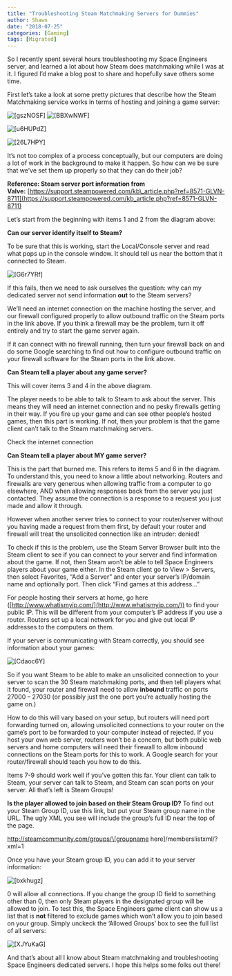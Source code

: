 ```yaml
---
title: "Troubleshooting Steam Matchmaking Servers for Dummies"
author: Shawn
date: "2018-07-25"
categories: [Gaming]
tags: [Migrated]
---
```


So I recently spent several hours troubleshooting my Space Engineers server, and learned a lot about how Steam does matchmaking while I was at it. I figured I’d make a blog post to share and hopefully save others some time.

First let’s take a look at some pretty pictures that describe how the Steam Matchmaking service works in terms of hosting and joining a game server:

![[gszNOSF]](images/gszNOSF.jpg) ![[BBXwNWF]](images/BBXwNWF.jpg)

![[u6HUPdZ]](images/u6HUPdZ.jpg)

![[26L7HPY]](images/26L7HPY.jpg)

It’s not too complex of a process conceptually, but our computers are doing a lot of work in the background to make it happen. So how can we be sure that we’ve set them up properly so that they can do their job?

**Reference: Steam server port information from Valve:** [https://support.steampowered.com/kb\_article.php?ref=8571-GLVN-8711](https://support.steampowered.com/kb_article.php?ref=8571-GLVN-8711)

Let’s start from the beginning with items 1 and 2 from the diagram above:

**Can our server identify itself to Steam?**

To be sure that this is working, start the Local/Console server and read what pops up in the console window. It should tell us near the bottom that it connected to Steam.

![[G6r7YRf]](images/G6r7YRf.jpg)

If this fails, then we need to ask ourselves the question: why can my dedicated server not send information **out** to the Steam servers?

We’ll need an internet connection on the machine hosting the server, and our firewall configured properly to allow outbound traffic on the Steam ports in the link above. If you think a firewall may be the problem, turn it off entirely and try to start the game server again.

If it can connect with no firewall running, then turn your firewall back on and do some Google searching to find out how to configure outbound traffic on your firewall software for the Steam ports in the link above.

**Can Steam tell a player about any game server?**

This will cover items 3 and 4 in the above diagram.

The player needs to be able to talk to Steam to ask about the server. This means they will need an internet connection and no pesky firewalls getting in their way. If you fire up your game and can see other people’s hosted games, then this part is working. If not, then your problem is that the game client can’t talk to the Steam matchmaking servers.

Check the internet connection

**Can Steam tell a player about MY game** **server?**

This is the part that burned me. This refers to items 5 and 6 in the diagram. To understand this, you need to know a little about networking. Routers and firewalls are very generous when allowing traffic from a computer to go elsewhere, AND when allowing responses back from the server you just contacted. They assume the connection is a response to a request you just made and allow it through.

However when another server tries to connect to your router/server without you having made a request from them first, by default your router and firewall will treat the unsolicited connection like an intruder: denied!

To check if this is the problem, use the Steam Server Browser built into the Steam client to see if you can connect to your server and find information about the game. If not, then Steam won’t be able to tell Space Engineers players about your game either. In the Steam client go to View > Servers, then select Favorites, “Add a Server” and enter your server’s IP/domain name and optionally port. Then click “Find games at this address…”

For people hosting their servers at home, go here ([http://www.whatismyip.com/](http://www.whatismyip.com/)) to find your public IP. This will be different from your computer’s IP address if you use a router. Routers set up a local network for you and give out local IP addresses to the computers on them.

If your server is communicating with Steam correctly, you should see information about your games:

![[Cdaoc6Y]](images/Cdaoc6Y.jpg)

So if you want Steam to be able to make an unsolicited connection to your server to scan the 30 Steam matchmaking ports, and then tell players what it found, your router and firewall need to allow **inbound** traffic on ports 27000 – 27030 (or possibly just the one port you’re actually hosting the game on.)

How to do this will vary based on your setup, but routers will need port forwarding turned on, allowing unsolicited connections to your router on the game’s port to be forwarded to your computer instead of rejected. If you host your own web server, routers won’t be a concern, but both public web servers and home computers will need their firewall to allow inbound connections on the Steam ports for this to work. A Google search for your router/firewall should teach you how to do this.

Items 7-9 should work well if you’ve gotten this far. Your client can talk to Steam, your server can talk to Steam, and Steam can scan ports on your server. All that’s left is Steam Groups!

**Is the player allowed to join based on their Steam Group ID?** To find out your Steam Group ID, use this link, but put your Steam group name in the URL. The ugly XML you see will include the group’s full ID near the top of the page.

http://steamcommunity.com/groups/\[groupname here\]/memberslistxml/?xml=1

Once you have your Steam group ID, you can add it to your server information:

![[bxkhugz]](images/bxkhugz.jpg)

0 will allow all connections. If you change the group ID field to something other than 0, then only Steam players in the designated group will be allowed to join. To test this, the Space Engineers game client can show us a list that is **not** filtered to exclude games which won’t allow you to join based on your group. Simply unckeck the ‘Allowed Groups’ box to see the full list of all servers:

![[XJYuKaG]](images/XJYuKaG.jpg)

And that’s about all I know about Steam matchmaking and troubleshooting Space Engineers dedicated servers. I hope this helps some folks out there!
